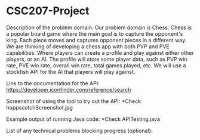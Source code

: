 # CSC207-Project

Description of the problem domain:
Our problem domain is Chess. Chess is a popular board game where the main goal is to capture the opponent's king. Each piece moves and captures opponent pieces in a different way. We are thinking of developing a chess app with both PVP and PVE capabilities. Where players can create a profile and play against either other players, or an AI. The profile will store some player data, such as PVP win rate, PVE win rate, overall win rate, total games played, etc. We will use a stockfish API for the AI that players will play against.

Link to the documentation for the API:
https://developer.iconfinder.com/reference/search

Screenshot of using the tool to try out the API: *Check hoppscotchScreenshot.jpg

Example output of running Java code: *Check APITesting.java

List of any technical problems blocking progress (optional):
